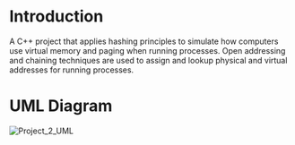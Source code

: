 # Introduction

A C++ project that applies hashing principles to simulate how computers use virtual memory and paging when running processes. Open addressing and chaining techniques are used to assign and lookup physical and virtual addresses for running processes.

# UML Diagram

![Project_2_UML](https://github.com/A3Gold/virtual-memory-sim/assets/105163708/fcc04d2f-1ce3-4502-89dc-2e280f7792a0)


